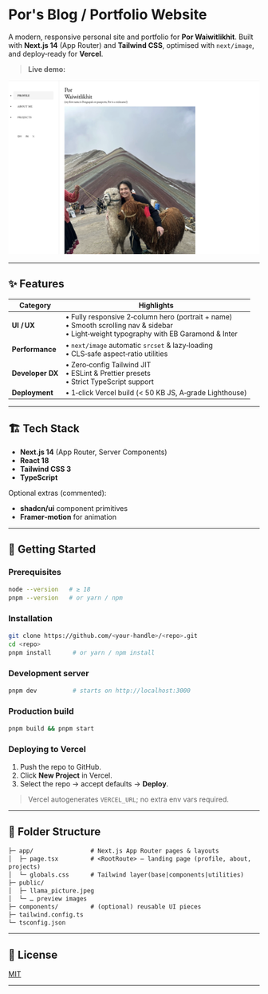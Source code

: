 # Por's Blog / Portfolio Website

A modern, responsive personal site and portfolio for **Por Waiwitlikhit**. Built with **Next.js 14** (App Router) and **Tailwind CSS**, optimised with `next/image`, and deploy‑ready for **Vercel**.

> **Live demo:** 

![Desktop screenshot](./public/desktop_view.png)

---

## ✨ Features

| Category | Highlights |
|----------|------------|
| **UI / UX** | • Fully responsive 2‑column hero (portrait + name)<br>• Smooth scrolling nav & sidebar<br>• Light‑weight typography with EB Garamond & Inter|
| **Performance** | • `next/image` automatic `srcset` & lazy‑loading<br>• CLS‑safe aspect‑ratio utilities|
| **Developer DX** | • Zero‑config Tailwind JIT<br>• ESLint & Prettier presets<br>• Strict TypeScript support |
| **Deployment** | • 1‑click Vercel build (< 50 KB JS, A‑grade Lighthouse) |

---

## 🏗 Tech Stack

- **Next.js 14** (App Router, Server Components)
- **React 18**
- **Tailwind CSS 3**
- **TypeScript**

Optional extras (commented):

- **shadcn/ui** component primitives
- **Framer‑motion** for animation

---

## 🚀 Getting Started

### Prerequisites

```bash
node --version   # ≥ 18
pnpm --version   # or yarn / npm
```

### Installation

```bash
git clone https://github.com/<your‑handle>/<repo>.git
cd <repo>
pnpm install      # or yarn / npm install
```

### Development server

```bash
pnpm dev          # starts on http://localhost:3000
```

### Production build

```bash
pnpm build && pnpm start
```

### Deploying to Vercel

1. Push the repo to GitHub.
2. Click **New Project** in Vercel.
3. Select the repo → accept defaults → **Deploy**.

> Vercel autogenerates `VERCEL_URL`; no extra env vars required.

---

## 📂 Folder Structure

```
├─ app/                # Next.js App Router pages & layouts
│  ├─ page.tsx         # <RootRoute> – landing page (profile, about, projects)
│  └─ globals.css      # Tailwind layer(base|components|utilities)
├─ public/
│  ├─ llama_picture.jpeg
│  └─ … preview images
├─ components/         # (optional) reusable UI pieces
├─ tailwind.config.ts
└─ tsconfig.json
```

---

## 📜 License

[MIT](LICENSE)

---
